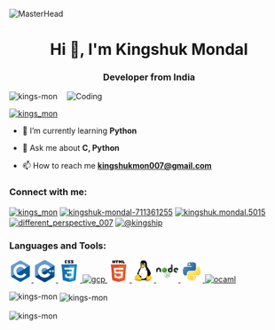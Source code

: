 ![MasterHead](https://img.freepik.com/premium-vector/colorful-banner-with-hands-working-computer-different-electronic-gadgets-devices-symbols-programming-software-development-program-coding_198278-4192.jpg?w=1380)
<h1 align="center">Hi 👋, I'm Kingshuk Mondal</h1>
<h3 align="center">Developer from India</h3>
<img align="right" alt="Coding" width="400" src="https://user-images.githubusercontent.com/74038190/212750999-42ff8a64-dad8-4772-9648-849968543991.gif">
<p align="left"> <img src="https://komarev.com/ghpvc/?username=kings-mon&label=Profile%20views&color=0e75b6&style=flat" alt="kings-mon" /> </p>

<p align="left"> <a href="https://twitter.com/kings_mon" target="blank"><img src="https://img.shields.io/twitter/follow/kings_mon?logo=twitter&style=for-the-badge" alt="kings_mon" /></a> </p>

- 🌱 I’m currently learning **Python**

- 💬 Ask me about **C, Python**

- 📫 How to reach me **kingshukmon007@gmail.com**

<h3 align="left">Connect with me:</h3>
<p align="left">
<a href="https://twitter.com/kings_mon" target="blank"><img align="center" src="https://raw.githubusercontent.com/rahuldkjain/github-profile-readme-generator/master/src/images/icons/Social/twitter.svg" alt="kings_mon" height="30" width="40" /></a>
<a href="https://linkedin.com/in/kingshuk-mondal-711361255" target="blank"><img align="center" src="https://raw.githubusercontent.com/rahuldkjain/github-profile-readme-generator/master/src/images/icons/Social/linked-in-alt.svg" alt="kingshuk-mondal-711361255" height="30" width="40" /></a>
<a href="https://fb.com/kingshuk.mondal.5015" target="blank"><img align="center" src="https://raw.githubusercontent.com/rahuldkjain/github-profile-readme-generator/master/src/images/icons/Social/facebook.svg" alt="kingshuk.mondal.5015" height="30" width="40" /></a>
<a href="https://instagram.com/different_perspective_007" target="blank"><img align="center" src="https://raw.githubusercontent.com/rahuldkjain/github-profile-readme-generator/master/src/images/icons/Social/instagram.svg" alt="different_perspective_007" height="30" width="40" /></a>
<a href="https://hashnode.com/@kingship" target="blank"><img align="center" src="https://raw.githubusercontent.com/rahuldkjain/github-profile-readme-generator/master/src/images/icons/Social/hashnode.svg" alt="@kingship" height="30" width="40" /> </a>
</p>

<h3 align="left">Languages and Tools:</h3>
<p align="left"> <a href="https://www.cprogramming.com/" target="_blank" rel="noreferrer"> <img src="https://raw.githubusercontent.com/devicons/devicon/master/icons/c/c-original.svg" alt="c" width="40" height="40"/> </a> <a href="https://www.w3schools.com/cpp/" target="_blank" rel="noreferrer"> <img src="https://raw.githubusercontent.com/devicons/devicon/master/icons/cplusplus/cplusplus-original.svg" alt="cplusplus" width="40" height="40"/> </a> <a href="https://www.w3schools.com/css/" target="_blank" rel="noreferrer"> <img src="https://raw.githubusercontent.com/devicons/devicon/master/icons/css3/css3-original-wordmark.svg" alt="css3" width="40" height="40"/> </a> <a href="https://cloud.google.com" target="_blank" rel="noreferrer"> <img src="https://www.vectorlogo.zone/logos/google_cloud/google_cloud-icon.svg" alt="gcp" width="40" height="40"/> </a> <a href="https://www.w3.org/html/" target="_blank" rel="noreferrer"> <img src="https://raw.githubusercontent.com/devicons/devicon/master/icons/html5/html5-original-wordmark.svg" alt="html5" width="40" height="40"/> </a> <a href="https://www.linux.org/" target="_blank" rel="noreferrer"> <img src="https://raw.githubusercontent.com/devicons/devicon/master/icons/linux/linux-original.svg" alt="linux" width="40" height="40"/> </a> <a href="https://nodejs.org" target="_blank" rel="noreferrer"> <img src="https://raw.githubusercontent.com/devicons/devicon/master/icons/nodejs/nodejs-original-wordmark.svg" alt="nodejs" width="40" height="40"/> </a> <a href="https://www.python.org" target="_blank" rel="noreferrer"> <img src="https://raw.githubusercontent.com/devicons/devicon/master/icons/python/python-original.svg" alt="python" width="40" height="40"/> </a> <a href="https://ocaml.org" target="_blank" rel="noreferrer"> <img src="https://imgs.search.brave.com/wx27xdwOaUG9FlEQZVJahq_R_kvXXGiWqjaxfHOM9UE/rs:fit:860:0:0/g:ce/aHR0cHM6Ly91cGxv/YWQud2lraW1lZGlh/Lm9yZy93aWtpcGVk/aWEvY29tbW9ucy9m/L2ZmL09DYW1sX0xv/Z28uc3Zn.svg" alt="ocaml" width="40" height="40"/> </a>
</p>

<p><img align="left" src="https://github-readme-stats.vercel.app/api/top-langs?username=kings-mon&show_icons=true&locale=en&layout=compact" alt="kings-mon" /></p>

<p>&nbsp;<img align="center" src="https://github-readme-stats.vercel.app/api?username=kings-mon&show_icons=true&locale=en" alt="kings-mon" /></p>

<p><img align="center" src="https://github-readme-streak-stats.herokuapp.com/?user=kings-mon&" alt="kings-mon" /></p>
